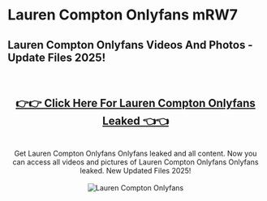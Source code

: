 # Lauren Compton Onlyfans mRW7

<h2>Lauren Compton Onlyfans Videos And Photos - Update Files 2025!</h2>
<br>
<div align="center">
<h2><a href="https://213.232.235.80/live/video.php?q=lauren-compton-onlyfans" rel="nofollow">👉👉 Click Here For Lauren Compton Onlyfans Leaked 👈👈</a></h2>

<br>
Get Lauren Compton Onlyfans Onlyfans leaked and all content. Now you can access all videos and pictures of Lauren Compton Onlyfans Onlyfans leaked. New Updated Files 2025!
<br>
<br>
<a href="https://213.232.235.80/live/video.php?q=lauren-compton-onlyfans" rel="nofollow" data-target="animated-image.originalLink"><img src="https://i.imgur.com/dJHk4Zq.gif" alt="Lauren Compton Onlyfans" style="max-width: 100%; display: inline-block;" data-target="animated-image.originalImage"></a>
</div>
<br>